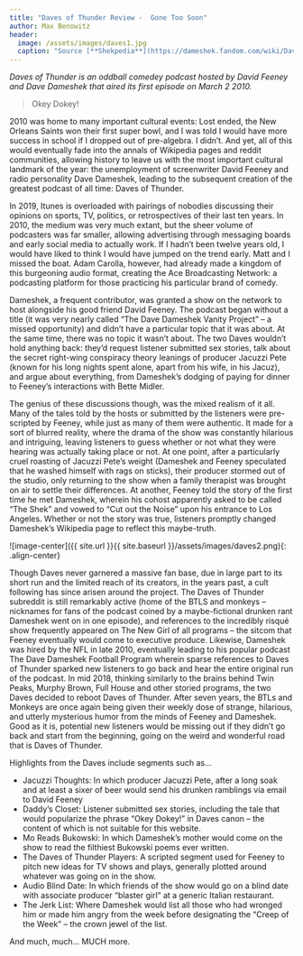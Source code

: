 ```yaml
---
title: "Daves of Thunder Review -  Gone Too Soon"
author: Max Benowitz
header: 
  image: /assets/images/daves1.jpg
  caption: "Source [**Shekpedia**](https://dameshek.fandom.com/wiki/Daves_Of_Thunder)"
---
```

*Daves of Thunder is an oddball comedey podcast hosted by David Feeney and Dave Dameshek that aired its first episode on March 2 2010.*

> Okey Dokey!

2010 was home to many important cultural events: Lost ended, the New Orleans Saints won their first super bowl, and I was told I would have more success in school if I dropped out of pre-algebra. I didn’t. And yet, all of this would eventually fade into the annals of Wikipedia pages and reddit communities, allowing history to leave us with the most important cultural landmark of the year: the unemployment of screenwriter David Feeney and radio personality Dave Dameshek, leading to the subsequent creation of the greatest podcast of all time: Daves of Thunder.   

In 2019, Itunes is overloaded with pairings of nobodies discussing their opinions on sports, TV, politics, or retrospectives of their last ten years. In 2010, the medium was very much extant, but the sheer volume of podcasters was far smaller, allowing advertising through messaging boards and early social media to actually work. If I hadn’t been twelve years old, I would have liked to think I would have jumped on the trend early. Matt and I missed the boat. Adam Carolla, however, had already made a kingdom of this burgeoning audio format, creating the Ace Broadcasting Network: a podcasting platform for those practicing his particular brand of comedy. 

Dameshek, a frequent contributor, was granted a show on the network to host alongside his good friend David Feeney. The podcast began without a title (it was very nearly called “The Dave Dameshek Vanity Project” – a missed opportunity) and didn’t have a particular topic that it was about. At the same time, there was no topic it wasn’t about. The two Daves wouldn’t hold anything back: they’d request listener submitted sex stories, talk about the secret right-wing conspiracy theory leanings of producer Jacuzzi Pete (known for his long nights spent alone, apart from his wife, in his Jacuz), and argue about everything, from Dameshek’s dodging of paying for dinner to Feeney’s interactions with Bette Midler. 

The genius of these discussions though, was the mixed realism of it all. Many of the tales told by the hosts or submitted by the listeners were pre-scripted by Feeney, while just as many of them were authentic. It made for a sort of blurred reality, where the drama of the show was constantly hilarious and intriguing, leaving listeners to guess whether or not what they were hearing was actually taking place or not. At one point, after a particularly cruel roasting of Jacuzzi Pete’s weight (Dameshek and Feeney speculated that he washed himself with rags on sticks), their producer stormed out of the studio, only returning to the show when a family therapist was brought on air to settle their differences. At another, Feeney told the story of the first time he met Dameshek, wherein his cohost apparently asked to be called “The Shek” and vowed to “Cut out the Noise” upon his entrance to Los Angeles. Whether or not the story was true, listeners promptly changed Dameshek’s Wikipedia page to reflect this maybe-truth. 

![image-center]({{ site.url }}{{ site.baseurl }}/assets/images/daves2.png){: .align-center}

Though Daves never garnered a massive fan base, due in large part to its short run and the limited reach of its creators, in the years past, a cult following has since arisen around the project. The Daves of Thunder subreddit is still remarkably active (home of the BTLS and monkeys – nicknames for fans of the podcast coined by a maybe-fictional drunken rant Dameshek went on in one episode), and references to the incredibly risqué show frequently appeared on The New Girl of all programs – the sitcom that Feeney eventually would come to executive produce. Likewise, Dameshek was hired by the NFL in late 2010, eventually leading to his popular podcast The Dave Dameshek Football Program wherein sparse references to Daves of Thunder sparked new listeners to go back and hear the entire original run of the podcast. 
In mid 2018, thinking similarly to the brains behind Twin Peaks, Murphy Brown, Full House and other storied programs, the two Daves decided to reboot Daves of Thunder. After seven years, the BTLs and Monkeys are once again being given their weekly dose of strange, hilarious, and utterly mysterious humor from the minds of Feeney and Dameshek. Good as it is, potential new listeners would be missing out if they didn’t go back and start from the beginning, going on the weird and wonderful road that is Daves of Thunder. 

Highlights from the Daves include segments such as…

-	Jacuzzi Thoughts: In which producer Jacuzzi Pete, after a long soak and at least a sixer of beer would send his drunken ramblings via email to David Feeney
-	Daddy’s Closet: Listener submitted sex stories, including the tale that would popularize the phrase “Okey Dokey!” in Daves canon – the content of which is not suitable for this website. 
-	Mo Reads Bukowski: In which Dameshek’s mother would come on the show to read the filthiest Bukowski poems ever written. 
-	The Daves of Thunder Players: A scripted segment used for Feeney to pitch new ideas for TV shows and plays, generally plotted around whatever was going on in the show.
-	Audio Blind Date: In which friends of the show would go on a blind date with associate producer “blaster girl” at a generic Italian restaurant.
-	The Jerk List: Where Dameshek would list all those who had wronged him or made him angry from the week before designating the “Creep of the Week” – the crown jewel of the list. 

And much, much… MUCH more. 

